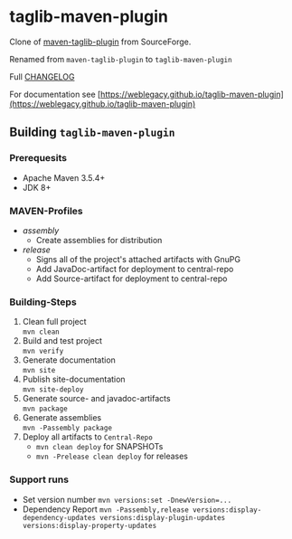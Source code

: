 # taglib-maven-plugin

Clone of [maven-taglib-plugin](https://sourceforge.net/projects/maven-taglib/) from SourceForge.

Renamed from `maven-taglib-plugin` to `taglib-maven-plugin`

Full [CHANGELOG](CHANGELOG.md)

For documentation see [https://weblegacy.github.io/taglib-maven-plugin](https://weblegacy.github.io/taglib-maven-plugin)

## Building `taglib-maven-plugin`

### Prerequesits

* Apache Maven 3.5.4\+
* JDK 8\+

### MAVEN-Profiles

* *assembly*
  * Create assemblies for distribution
* *release*
  * Signs all of the project's attached artifacts with GnuPG
  * Add JavaDoc-artifact for deployment to central-repo
  * Add Source-artifact for deployment to central-repo

### Building-Steps

1. Clean full project  
   `mvn clean`
2. Build and test project  
   `mvn verify`
3. Generate documentation  
   `mvn site`
4. Publish site-documentation  
   `mvn site-deploy`
5. Generate source- and javadoc-artifacts  
   `mvn package`
6. Generate assemblies  
   `mvn -Passembly package`
7. Deploy all artifacts to `Central-Repo`  
   * `mvn clean deploy` for SNAPSHOTs
   * `mvn -Prelease clean deploy` for releases

### Support runs

* Set version number
  `mvn versions:set -DnewVersion=...`
* Dependency Report
  `mvn -Passembly,release versions:display-dependency-updates versions:display-plugin-updates versions:display-property-updates`
